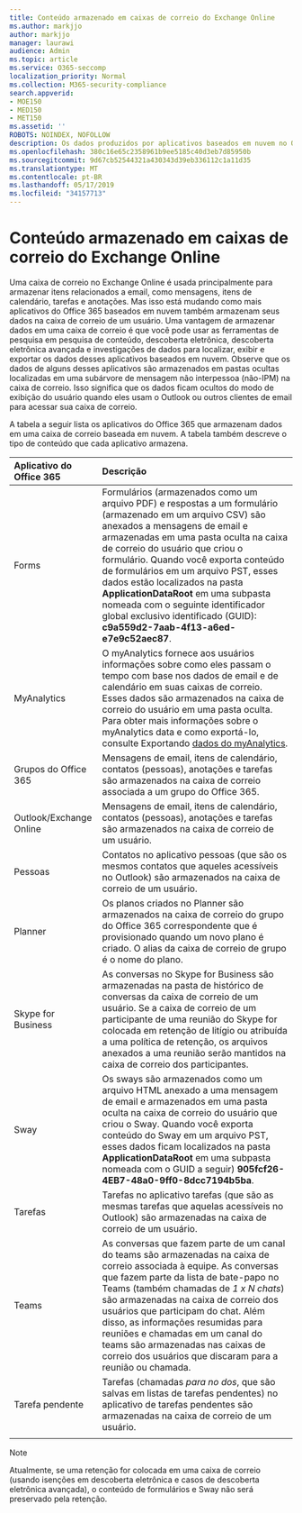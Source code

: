 ```yaml
---
title: Conteúdo armazenado em caixas de correio do Exchange Online
ms.author: markjjo
author: markjjo
manager: laurawi
audience: Admin
ms.topic: article
ms.service: O365-seccomp
localization_priority: Normal
ms.collection: M365-security-compliance
search.appverid:
- MOE150
- MED150
- MET150
ms.assetid: ''
ROBOTS: NOINDEX, NOFOLLOW
description: Os dados produzidos por aplicativos baseados em nuvem no Office 365 são armazenados na caixa de correio do Exchange Online de um usuário no Microsoft Cloud.
ms.openlocfilehash: 380c16e65c2358961b9ee5185c40d3eb7d85950b
ms.sourcegitcommit: 9d67cb52544321a430343d39eb336112c1a11d35
ms.translationtype: MT
ms.contentlocale: pt-BR
ms.lasthandoff: 05/17/2019
ms.locfileid: "34157713"
---
```

# <a name="content-stored-in-exchange-online-mailboxes"></a>Conteúdo armazenado em caixas de correio do Exchange Online

Uma caixa de correio no Exchange Online é usada principalmente para armazenar itens relacionados a email, como mensagens, itens de calendário, tarefas e anotações. Mas isso está mudando como mais aplicativos do Office 365 baseados em nuvem também armazenam seus dados na caixa de correio de um usuário. Uma vantagem de armazenar dados em uma caixa de correio é que você pode usar as ferramentas de pesquisa em pesquisa de conteúdo, descoberta eletrônica, descoberta eletrônica avançada e investigações de dados para localizar, exibir e exportar os dados desses aplicativos baseados em nuvem. Observe que os dados de alguns desses aplicativos são armazenados em pastas ocultas localizadas em uma subárvore de mensagem não interpessoa (não-IPM) na caixa de correio. Isso significa que os dados ficam ocultos do modo de exibição do usuário quando eles usam o Outlook ou outros clientes de email para acessar sua caixa de correio.

A tabela a seguir lista os aplicativos do Office 365 que armazenam dados em uma caixa de correio baseada em nuvem. A tabela também descreve o tipo de conteúdo que cada aplicativo armazena.

|Aplicativo do Office 365  |Descrição  |
|:---------|:---------|
|Forms     <br/> |Formulários (armazenados como um arquivo PDF) e respostas a um formulário (armazenado em um arquivo CSV) são anexados a mensagens de email e armazenadas em uma pasta oculta na caixa de correio do usuário que criou o formulário. Quando você exporta conteúdo de formulários em um arquivo PST, esses dados estão localizados na pasta **ApplicationDataRoot** em uma subpasta nomeada com o seguinte identificador global exclusivo identificado (GUID): **c9a559d2-7aab-4f13-a6ed-e7e9c52aec87**.        <br/> |
|MyAnalytics    <br/> |   O myAnalytics fornece aos usuários informações sobre como eles passam o tempo com base nos dados de email e de calendário em suas caixas de correio. Esses dados são armazenados na caixa de correio do usuário em uma pasta oculta. Para obter mais informações sobre o myAnalytics data e como exportá-lo, consulte Exportando [dados do myAnalytics](manage-gdpr-data-subject-requests-with-the-dsr-case-tool.md#exporting-data-from-myanalytics-and-the-office-roaming-service).      <br/> |
|Grupos do Office 365    <br/>|  Mensagens de email, itens de calendário, contatos (pessoas), anotações e tarefas são armazenados na caixa de correio associada a um grupo do Office 365.       <br/> |
|Outlook/Exchange Online<br/>|  Mensagens de email, itens de calendário, contatos (pessoas), anotações e tarefas são armazenados na caixa de correio de um usuário.       <br/> |
|Pessoas    <br/> |  Contatos no aplicativo pessoas (que são os mesmos contatos que aqueles acessíveis no Outlook) são armazenados na caixa de correio de um usuário.      <br/> |
|Planner     <br/> |   Os planos criados no Planner são armazenados na caixa de correio do grupo do Office 365 correspondente que é provisionado quando um novo plano é criado. O alias da caixa de correio de grupo é o nome do plano.      <br/> |
|Skype for Business    <br/>  | As conversas no Skype for Business são armazenadas na pasta de histórico de conversas da caixa de correio de um usuário. Se a caixa de correio de um participante de uma reunião do Skype for colocada em retenção de litígio ou atribuída a uma política de retenção, os arquivos anexados a uma reunião serão mantidos na caixa de correio dos participantes.         <br/> |
|Sway     <br/> |  Os sways são armazenados como um arquivo HTML anexado a uma mensagem de email e armazenados em uma pasta oculta na caixa de correio do usuário que criou o Sway. Quando você exporta conteúdo do Sway em um arquivo PST, esses dados ficam localizados na pasta **ApplicationDataRoot** em uma subpasta nomeada com o GUID a seguir) **905fcf26-4EB7-48a0-9ff0-8dcc7194b5ba**.       <br/> |
|Tarefas    <br/> |  Tarefas no aplicativo tarefas (que são as mesmas tarefas que aquelas acessíveis no Outlook) são armazenadas na caixa de correio de um usuário.       <br/> |
|Teams    <br/>  |As conversas que fazem parte de um canal do teams são armazenadas na caixa de correio associada à equipe. As conversas que fazem parte da lista de bate-papo no Teams (também chamadas de *1 x N chats*) são armazenadas na caixa de correio dos usuários que participam do chat. Além disso, as informações resumidas para reuniões e chamadas em um canal do teams são armazenadas nas caixas de correio dos usuários que discaram para a reunião ou chamada. <br/> | 
|Tarefa pendente  <br/> | Tarefas (chamadas *para no dos*, que são salvas em listas de tarefas pendentes) no aplicativo de tarefas pendentes são armazenadas na caixa de correio de um usuário.        <br/> |
||||

> [!NOTE]
> Atualmente, se uma retenção for colocada em uma caixa de correio (usando isenções em descoberta eletrônica e casos de descoberta eletrônica avançada), o conteúdo de formulários e Sway não será preservado pela retenção. 